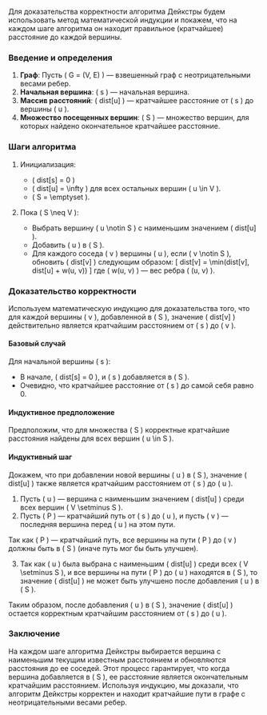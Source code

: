 Для доказательства корректности алгоритма Дейкстры будем использовать метод математической индукции и покажем, что на каждом шаге алгоритма он находит правильное (кратчайшее) расстояние до каждой вершины.

### Введение и определения

1. **Граф**: Пусть \( G = (V, E) \) — взвешенный граф с неотрицательными весами ребер.
2. **Начальная вершина**: \( s \) — начальная вершина.
3. **Массив расстояний**: \( dist[u] \) — кратчайшее расстояние от \( s \) до вершины \( u \).
4. **Множество посещенных вершин**: \( S \) — множество вершин, для которых найдено окончательное кратчайшее расстояние.

### Шаги алгоритма

1. Инициализация:
   - \( dist[s] = 0 \)
   - \( dist[u] = \infty \) для всех остальных вершин \( u \in V \).
   - \( S = \emptyset \).

2. Пока \( S \neq V \):
   - Выбрать вершину \( u \notin S \) с наименьшим значением \( dist[u] \).
   - Добавить \( u \) в \( S \).
   - Для каждого соседа \( v \) вершины \( u \), если \( v \notin S \), обновить \( dist[v] \) следующим образом:
     \[
     dist[v] = \min(dist[v], dist[u] + w(u, v))
     \]
     где \( w(u, v) \) — вес ребра \( (u, v) \).

### Доказательство корректности

Используем математическую индукцию для доказательства того, что для каждой вершины \( v \), добавленной в \( S \), значение \( dist[v] \) действительно является кратчайшим расстоянием от \( s \) до \( v \).

#### Базовый случай

Для начальной вершины \( s \):
- В начале, \( dist[s] = 0 \), и \( s \) добавляется в \( S \).
- Очевидно, что кратчайшее расстояние от \( s \) до самой себя равно 0.

#### Индуктивное предположение

Предположим, что для множества \( S \) корректные кратчайшие расстояния найдены для всех вершин \( u \in S \).

#### Индуктивный шаг

Докажем, что при добавлении новой вершины \( u \) в \( S \), значение \( dist[u] \) также является кратчайшим расстоянием от \( s \) до \( u \).

1. Пусть \( u \) — вершина с наименьшим значением \( dist[u] \) среди всех вершин \( V \setminus S \).
2. Пусть \( P \) — кратчайший путь от \( s \) до \( u \), и пусть \( v \) — последняя вершина перед \( u \) на этом пути.

Так как \( P \) — кратчайший путь, все вершины на пути \( P \) до \( v \) должны быть в \( S \) (иначе путь мог бы быть улучшен).

3. Так как \( u \) была выбрана с наименьшим \( dist[u] \) среди всех \( V \setminus S \), и все вершины на пути \( P \) до \( u \) находятся в \( S \), то значение \( dist[u] \) не может быть улучшено после добавления \( u \) в \( S \).

Таким образом, после добавления \( u \) в \( S \), значение \( dist[u] \) остается корректным кратчайшим расстоянием от \( s \) до \( u \).

### Заключение

На каждом шаге алгоритма Дейкстры выбирается вершина с наименьшим текущим известным расстоянием и обновляются расстояния до ее соседей. Этот процесс гарантирует, что когда вершина добавляется в \( S \), ее расстояние является окончательным кратчайшим расстоянием. Используя индукцию, мы доказали, что алгоритм Дейкстры корректен и находит кратчайшие пути в графе с неотрицательными весами ребер.